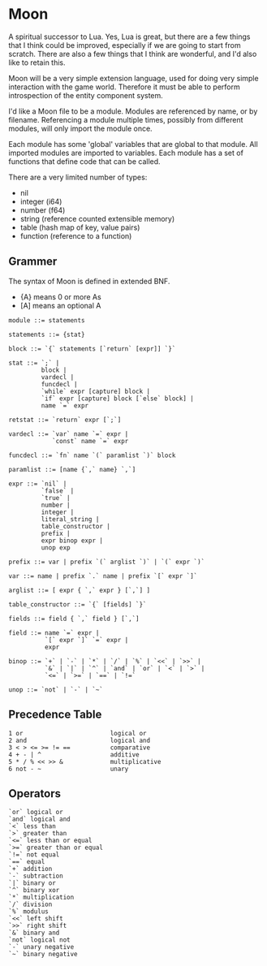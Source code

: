 # Moon

A spiritual successor to Lua. Yes, Lua is great, but there are a few
things that I think could be improved, especially if we are going to
start from scratch. There are also a few things that I think are
wonderful, and I'd also like to retain this.

Moon will be a very simple extension language, used for doing very
simple interaction with the game world. Therefore it must be able to
perform introspection of the entity component system.

I'd like a Moon file to be a module. Modules are referenced by name, or
by filename. Referencing a module multiple times, possibly from
different modules, will only import the module once.

Each module has some 'global' variables that are global to that module.
All imported modules are imported to variables. Each module has a set of
functions that define code that can be called.

There are a very limited number of types:

 - nil
 - integer (i64)
 - number (f64)
 - string (reference counted extensible memory)
 - table (hash map of key, value pairs)
 - function (reference to a function)

## Grammer

The syntax of Moon is defined in extended BNF.
 - \{A\} means 0 or more As
 - \[A\] means an optional A


```
module ::= statements

statements ::= {stat}

block ::= `{` statements [`return` [expr]] `}`

stat ::= `;` |
         block |
         vardecl |
         funcdecl |
         `while` expr [capture] block |
         `if` expr [capture] block [`else` block] |
         name `=` expr

retstat ::= `return` expr [`;`]

vardecl ::= `var` name `=` expr |
            `const` name `=` expr

funcdecl ::= `fn` name `(` paramlist `)` block

paramlist ::= [name {`,` name} `,`]

expr ::= `nil` |
         `false` |
         `true` |
         number |
         integer |
         literal_string |
         table_constructor |
         prefix |
         expr binop expr |
         unop exp

prefix ::= var | prefix `(` arglist `)` | `(` expr `)`

var ::= name | prefix `.` name | prefix `[` expr `]`

arglist ::= [ expr { `,` expr } [`,`] ]

table_constructor ::= `{` [fields] `}`

fields ::= field { `,` field } [`,`]

field ::= name `=` expr |
          `[` expr `]` `=` expr |
          expr

binop ::= `+` | `-` | `*` | `/` | `%` | `<<` | `>>` |
          `&` | `|` | `^` | `and` | `or` | `<` | `>` |
          `<=` | `>=` | `==` | `!=`

unop ::= `not` | `-` | `~`

```

## Precedence Table

    1 or                        logical or
    2 and                       logical and
    3 < > <= >= != ==           comparative
    4 + - | ^                   additive
    5 * / % << >> &             multiplicative
    6 not - ~                   unary

## Operators

    `or` logical or 
    `and` logical and 
    `<` less than
    `>` greater than
    `<=` less than or equal
    `>=` greater than or equal
    `!=` not equal
    `==` equal
    `+` addition
    `-` subtraction
    `|` binary or
    `^` binary xor
    `*` multiplication
    `/` division
    `%` modulus
    `<<` left shift
    `>>` right shift
    `&` binary and
    `not` logical not
    `-` unary negative
    `~` binary negative
